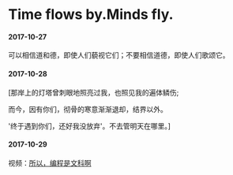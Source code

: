 # Time flows by.Minds fly.

#### 2017-10-27

可以相信道和德，即使人们藐视它们；不要相信道德，即使人们歌颂它。

#### 2017-10-28

[那岸上的灯塔曾刺眼地照亮过我，也照见我的遍体鳞伤; 

而今，因有你们，彻骨的寒意渐渐退却，结界以外。  

'终于遇到你们，还好我没放弃'。不去管明天在哪里。]


#### 2017-10-29
视频：[所以，编程是文科啊](http://weibo.com/tv/v/FsvvD2GOS?fid=1034:a5e5f8a0f8912fbd05b3c3689b20ce47)
